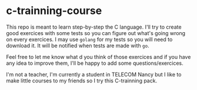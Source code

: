 # c-trainning-course

This repo is meant to learn step-by-step the C language. I'll try to create good exercices with some tests so you can figure out what's going wrong on every exercices. I may use `golang` for my tests so you will need to download it. It will be notified when tests are made with `go`.

Feel free to let me know what d you think of those exercices and if you have any idea to improve them, I'll be happy to add some questions/exercices.

I'm not a teacher, I'm currently a student in TELECOM Nancy but I like to make little courses to my friends so I try this C-trainning pack.
